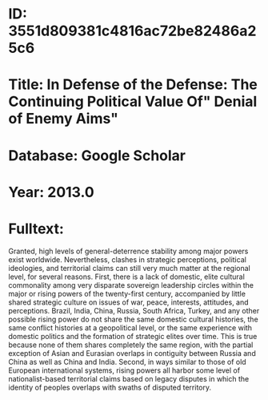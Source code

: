 # ID: 3551d809381c4816ac72be82486a25c6
# Title: In Defense of the Defense: The Continuing Political Value Of" Denial of Enemy Aims"
# Database: Google Scholar
# Year: 2013.0
# Fulltext:
Granted, high levels of general-deterrence stability among major powers exist worldwide.
Nevertheless, clashes in strategic perceptions, political ideologies, and territorial claims can still very much matter at the regional level, for several reasons.
First, there is a lack of domestic, elite cultural commonality among very disparate sovereign leadership circles within the major or rising powers of the twenty-first century, accompanied by little shared strategic culture on issues of war, peace, interests, attitudes, and perceptions.
Brazil, India, China, Russia, South Africa, Turkey, and any other possible rising power do not share the same domestic cultural histories, the same conflict histories at a geopolitical level, or the same experience with domestic politics and the formation of strategic elites over time.
This is true because none of them shares completely the same region, with the partial exception of Asian and Eurasian overlaps in contiguity between Russia and China as well as China and India.
Second, in ways similar to those of old European international systems, rising powers all harbor some level of nationalist-based territorial claims based on legacy disputes in which the identity of peoples overlaps with swaths of disputed territory.